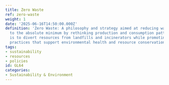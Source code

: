 ```yaml
---
title: Zero Waste
ref: zero-waste
weight: 1
date: '2025-06-16T14:50:00.000Z'
definition: 'Zero Waste: A philosophy and strategy aimed at reducing waste generation
  to the absolute minimum by rethinking production and consumption patterns. The goal
  is to divert resources from landfills and incinerators while promoting sustainable
  practices that support environmental health and resource conservation.'
tags:
- sustainability
- resources
- policies
id: GL64
categories:
- Sustainability & Environment
---
```


